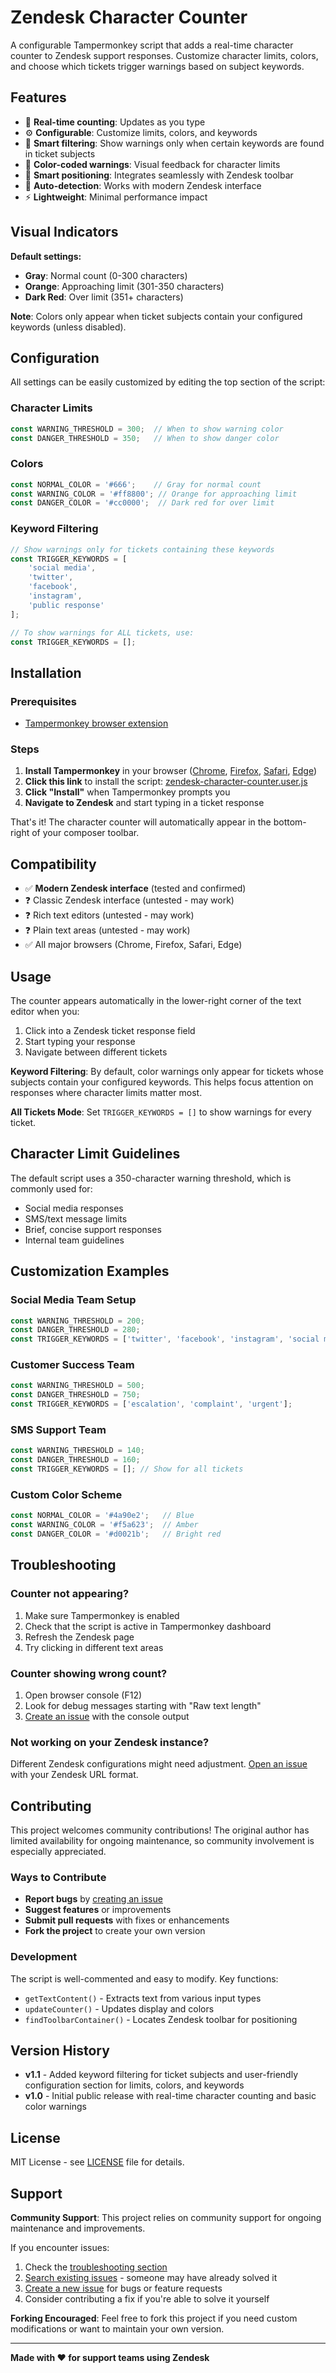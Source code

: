 # Zendesk Character Counter

A configurable Tampermonkey script that adds a real-time character counter to Zendesk support responses. Customize character limits, colors, and choose which tickets trigger warnings based on subject keywords.

## Features

- 🔢 **Real-time counting**: Updates as you type
- ⚙️ **Configurable**: Customize limits, colors, and keywords
- 🎯 **Smart filtering**: Show warnings only when certain keywords are found in ticket subjects
- 🎨 **Color-coded warnings**: Visual feedback for character limits
- 📍 **Smart positioning**: Integrates seamlessly with Zendesk toolbar
- 🔄 **Auto-detection**: Works with modern Zendesk interface
- ⚡ **Lightweight**: Minimal performance impact

## Visual Indicators

**Default settings:**
- **Gray**: Normal count (0-300 characters)
- **Orange**: Approaching limit (301-350 characters) 
- **Dark Red**: Over limit (351+ characters)

**Note**: Colors only appear when ticket subjects contain your configured keywords (unless disabled).

## Configuration

All settings can be easily customized by editing the top section of the script:

### Character Limits
```javascript
const WARNING_THRESHOLD = 300;  // When to show warning color
const DANGER_THRESHOLD = 350;   // When to show danger color
```

### Colors
```javascript
const NORMAL_COLOR = '#666';    // Gray for normal count
const WARNING_COLOR = '#ff8800'; // Orange for approaching limit
const DANGER_COLOR = '#cc0000';  // Dark red for over limit
```

### Keyword Filtering
```javascript
// Show warnings only for tickets containing these keywords
const TRIGGER_KEYWORDS = [
    'social media',
    'twitter',
    'facebook',
    'instagram',
    'public response'
];

// To show warnings for ALL tickets, use:
const TRIGGER_KEYWORDS = [];
```

## Installation

### Prerequisites
- [Tampermonkey browser extension](https://www.tampermonkey.net/)

### Steps
1. **Install Tampermonkey** in your browser ([Chrome](https://chrome.google.com/webstore/detail/tampermonkey/dhdgffkkebhmkfjojejmpbldmpobfkfo), [Firefox](https://addons.mozilla.org/en-US/firefox/addon/tampermonkey/), [Safari](https://apps.apple.com/us/app/tampermonkey/id1482490089), [Edge](https://microsoftedge.microsoft.com/addons/detail/tampermonkey/iikmkjmpaadaobahmlepeloendndfphd))
2. **Click this link** to install the script: [zendesk-character-counter.user.js](https://github.com/igotdes/zendesk-character-counter/raw/refs/heads/main/zendesk-character-counter.user.js)
3. **Click "Install"** when Tampermonkey prompts you
4. **Navigate to Zendesk** and start typing in a ticket response

That's it! The character counter will automatically appear in the bottom-right of your composer toolbar.

## Compatibility

- ✅ **Modern Zendesk interface** (tested and confirmed)
- ❓ Classic Zendesk interface (untested - may work)
- ❓ Rich text editors (untested - may work)
- ❓ Plain text areas (untested - may work)
- ✅ All major browsers (Chrome, Firefox, Safari, Edge)

## Usage

The counter appears automatically in the lower-right corner of the text editor when you:
1. Click into a Zendesk ticket response field
2. Start typing your response
3. Navigate between different tickets

**Keyword Filtering**: By default, color warnings only appear for tickets whose subjects contain your configured keywords. This helps focus attention on responses where character limits matter most.

**All Tickets Mode**: Set `TRIGGER_KEYWORDS = []` to show warnings for every ticket.

## Character Limit Guidelines

The default script uses a 350-character warning threshold, which is commonly used for:
- Social media responses
- SMS/text message limits
- Brief, concise support responses
- Internal team guidelines

## Customization Examples

### Social Media Team Setup
```javascript
const WARNING_THRESHOLD = 200;
const DANGER_THRESHOLD = 280;
const TRIGGER_KEYWORDS = ['twitter', 'facebook', 'instagram', 'social media'];
```

### Customer Success Team
```javascript
const WARNING_THRESHOLD = 500;
const DANGER_THRESHOLD = 750;
const TRIGGER_KEYWORDS = ['escalation', 'complaint', 'urgent'];
```

### SMS Support Team
```javascript
const WARNING_THRESHOLD = 140;
const DANGER_THRESHOLD = 160;
const TRIGGER_KEYWORDS = []; // Show for all tickets
```

### Custom Color Scheme
```javascript
const NORMAL_COLOR = '#4a90e2';   // Blue
const WARNING_COLOR = '#f5a623';  // Amber
const DANGER_COLOR = '#d0021b';   // Bright red
```

## Troubleshooting

### Counter not appearing?
1. Make sure Tampermonkey is enabled
2. Check that the script is active in Tampermonkey dashboard
3. Refresh the Zendesk page
4. Try clicking in different text areas

### Counter showing wrong count?
1. Open browser console (F12)
2. Look for debug messages starting with "Raw text length"
3. [Create an issue](../../issues) with the console output

### Not working on your Zendesk instance?
Different Zendesk configurations might need adjustment. [Open an issue](../../issues) with your Zendesk URL format.

## Contributing

This project welcomes community contributions! The original author has limited availability for ongoing maintenance, so community involvement is especially appreciated.

### Ways to Contribute
- **Report bugs** by [creating an issue](../../issues)
- **Suggest features** or improvements
- **Submit pull requests** with fixes or enhancements
- **Fork the project** to create your own version

### Development
The script is well-commented and easy to modify. Key functions:
- `getTextContent()` - Extracts text from various input types
- `updateCounter()` - Updates display and colors
- `findToolbarContainer()` - Locates Zendesk toolbar for positioning

## Version History

- **v1.1** - Added keyword filtering for ticket subjects and user-friendly configuration section for limits, colors, and keywords
- **v1.0** - Initial public release with real-time character counting and basic color warnings

## License

MIT License - see [LICENSE](LICENSE) file for details.

## Support

**Community Support**: This project relies on community support for ongoing maintenance and improvements.

If you encounter issues:
1. Check the [troubleshooting section](#troubleshooting)
2. [Search existing issues](../../issues) - someone may have already solved it
3. [Create a new issue](../../issues/new) for bugs or feature requests
4. Consider contributing a fix if you're able to solve it yourself

**Forking Encouraged**: Feel free to fork this project if you need custom modifications or want to maintain your own version.

---

**Made with ❤️ for support teams using Zendesk**
